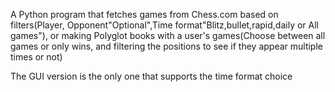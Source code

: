 A Python program that fetches games from Chess.com based on filters(Player, Opponent"Optional",Time format"Blitz,bullet,rapid,daily or All games"),
or making Polyglot books with a user's games(Choose between all games or only wins, and filtering the positions to see if they appear multiple times or not)

The GUI version is the only one that supports the time format choice